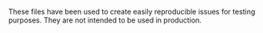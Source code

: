 These files have been used to create easily reproducible issues for testing purposes. They are not intended to be used in production.